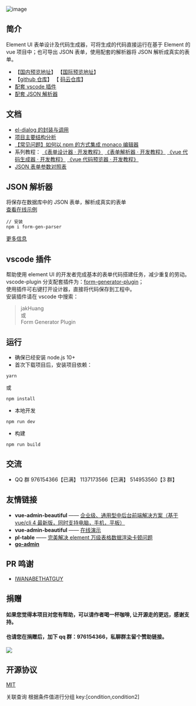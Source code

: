 ![image](https://ae01.alicdn.com/kf/U51bfb661aba945b48a4c71774421d414C.gif)

## 简介

Element UI 表单设计及代码生成器，可将生成的代码直接运行在基于 Element 的 vue 项目中；也可导出 JSON 表单，使用配套的解析器将 JSON 解析成真实的表单。

- 【[国内预览地址](https://mrhj.gitee.io/form-generator)】 【[国际预览地址](https://jakhuang.github.io/form-generator)】
- 【[github 仓库](https://github.com/JakHuang/form-generator)】 【 [码云仓库](https://gitee.com/mrhj/form-generator)】
- [配套 vscode 插件](https://github.com/JakHuang/form-generator-plugin)
- [配套 JSON 解析器](https://github.com/JakHuang/form-generator/blob/dev/src/components/parser/example/Index.vue)

## 文档

- [el-dialog 的封装与调用](https://github.com/JakHuang/form-generator/wiki/el-dialog%E7%9A%84%E5%B0%81%E8%A3%85%E4%B8%8E%E8%B0%83%E7%94%A8)
- [项目主要结构分析](https://github.com/JakHuang/form-generator/wiki/%E9%A1%B9%E7%9B%AE%E4%B8%BB%E8%A6%81%E7%BB%93%E6%9E%84%E5%88%86%E6%9E%90)
- [【常见问题】如何以 npm 的方式集成 monaco 编辑器](https://github.com/JakHuang/monaco-vue-demo)
- 系列教程：
  [《表单设计器 · 开发教程》](https://github.com/JakHuang/form-generator/issues/30)
  [《表单解析器 · 开发教程》](https://github.com/JakHuang/form-generator/issues/32)
  [《vue 代码生成器 · 开发教程》](https://github.com/JakHuang/form-generator/issues/31)
  [《vue 代码预览器 · 开发教程》](https://github.com/JakHuang/form-generator/issues/33)
- [JSON 表单参数对照表](https://github.com/JakHuang/form-generator/issues/46)

## JSON 解析器

将保存在数据库中的 JSON 表单，解析成真实的表单  
[查看在线示例](https://mrhj.gitee.io/form-generator/#/parser)

```
// 安装
npm i form-gen-parser
```

[更多信息](https://github.com/JakHuang/form-generator/tree/dev/src/components/parser)

## vscode 插件

帮助使用 element UI 的开发者完成基本的表单代码搭建任务，减少重复的劳动。  
vscode-plugin 分支配套插件为：[form-generator-plugin](https://github.com/JakHuang/form-generator-plugin)；  
使用插件可右键打开设计器，直接将代码保存到工程中。  
安装插件请在 vscode 中搜索：

> jakHuang  
> 或  
> Form Generator Plugin

## 运行

- 确保已经安装 node.js 10+
- 首次下载项目后，安装项目依赖：

```
yarn
```

或

```
npm install
```

- 本地开发

```
npm run dev
```

- 构建

```
npm run build
```

## 交流

- QQ 群 976154366【已满】 1137173566【已满】 514953560【3 群】

## 友情链接

- **vue-admin-beautiful** —— [企业级、通用型中后台前端解决方案（基于 vue/cli 4 最新版，同时支持电脑，手机，平板）](https://github.com/chuzhixin/vue-admin-beautiful)
- **vue-admin-beautiful** —— [在线演示](http://beautiful.panm.cn/vue-admin-beautiful/#/index)
- **pl-table** —— [完美解决 element 万级表格数据渲染卡顿问题](https://github.com/livelyPeng/pl-table)
- **[go-admin](https://github.com/go-admin-team/go-admin)**

## PR 鸣谢

- [IWANABETHATGUY](https://github.com/IWANABETHATGUY)

## 捐赠

#### 如果您觉得本项目对您有帮助，可以请作者喝一杯咖啡, 让开源走的更远，感谢支持。

#### 也请您在捐赠后，加下 qq 群：976154366，私聊群主留个赞助链接。

<img src="https://ae01.alicdn.com/kf/H50d81220a202490f961878f42ed1a636i.jpg">

## 开源协议

[MIT](https://opensource.org/licenses/MIT)

关联查询
根据条件值进行分组
key:[condition,condition2]

